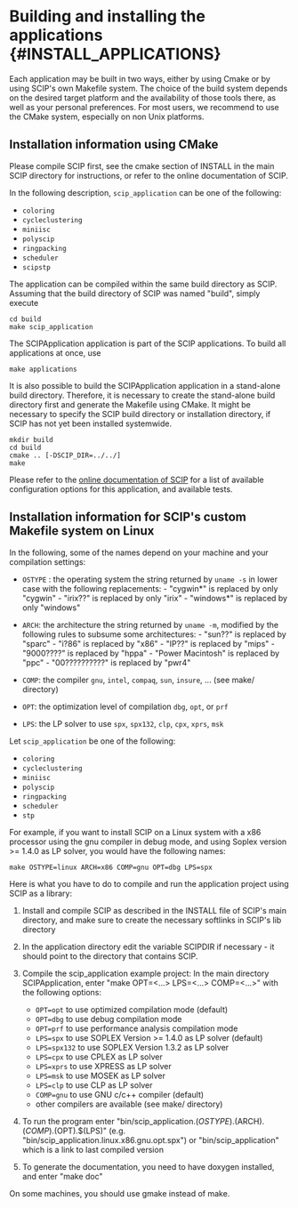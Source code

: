Building and installing the applications                       {#INSTALL_APPLICATIONS}
========================================

Each application may be built in two ways, either by using Cmake
or by using SCIP's own Makefile system. The choice of the
build system depends on the desired target platform and the availability
of those tools there, as well as your personal preferences.
For most users, we recommend to use the CMake system, especially on
non Unix platforms.


Installation information using CMake
------------------------------------

Please compile SCIP first,
see the cmake section of INSTALL in the main SCIP directory for instructions,
or refer to the online documentation of SCIP.

In the following description, `scip_application` can be one of the following:
- `coloring`
- `cycleclustering`
- `miniisc`
- `polyscip`
- `ringpacking`
- `scheduler`
- `scipstp`

The application can be compiled within the same build directory
as SCIP. Assuming that the build directory of SCIP was named "build",
simply execute

```
cd build
make scip_application
```

The SCIPApplication application is part of the SCIP applications. To build all
applications at once, use

```
make applications
```

It is also possible to build the SCIPApplication application in a stand-alone
build directory. Therefore, it is necessary to create the
stand-alone build directory first and generate the Makefile using
CMake. It might be necessary to specify the SCIP build directory
or installation directory, if SCIP has not yet been installed systemwide.

```
mkdir build
cd build
cmake .. [-DSCIP_DIR=../../]
make
```

Please refer to the [online documentation of SCIP](http://scip.zib.de/doc/html/CMAKE.php)
for a list of available
configuration options for this application, and available tests.



Installation information for SCIP's custom Makefile system on Linux
-------------------------------------------------------------------

In the following, some of the names depend on your machine and your
compilation settings:

- `OSTYPE` : the operating system
             the string returned by `uname -s` in lower case with the following
             replacements:
             - "cygwin*" is replaced by only "cygwin"
             - "irix??" is replaced by only "irix"
             - "windows*" is replaced by only "windows"

- `ARCH`:   the architecture
             the string returned by `uname -m`, modified by the following
             rules to subsume some architectures:
              - "sun??" is replaced by "sparc"
              - "i?86" is replaced by "x86"
              - "IP??" is replaced by "mips"
              - "9000????" is replaced by "hppa"
              - "Power Macintosh" is replaced by "ppc"
              - "00??????????" is replaced by "pwr4"

- `COMP`:   the compiler
             `gnu`, `intel`, `compaq`, `sun`, `insure`, ... (see make/ directory)

- `OPT`:    the optimization level of compilation
             `dbg`, `opt`, or `prf`

- `LPS`:    the LP solver to use
             `spx`, `spx132`, `clp`, `cpx`, `xprs`, `msk`

Let `scip_application` be one of the following:
- `coloring`
- `cycleclustering`
- `miniisc`
- `polyscip`
- `ringpacking`
- `scheduler`
- `stp`

For example, if you want to install SCIP on a Linux system with a x86 processor
using the gnu compiler in debug mode, and using Soplex version >= 1.4.0
as LP solver, you would have the following names:
```
make OSTYPE=linux ARCH=x86 COMP=gnu OPT=dbg LPS=spx
```

Here is what you have to do to compile and run the application project using SCIP as a library:

1. Install and compile SCIP as described in the INSTALL file of SCIP's main
   directory, and make sure to create the necessary softlinks in SCIP's lib
   directory

2. In the application directory edit the variable SCIPDIR if necessary - it should
   point to the directory that contains SCIP.

3. Compile the scip_application example project:
   In the main directory SCIPApplication, enter "make OPT=<...> LPS=<...> COMP=<...>"
   with the following options:
   - `OPT=opt`       to use optimized compilation mode (default)
   - `OPT=dbg`       to use debug compilation mode
   - `OPT=prf`       to use performance analysis compilation mode
   - `LPS=spx`       to use SOPLEX Version >= 1.4.0 as LP solver (default)
   - `LPS=spx132`    to use SOPLEX Version 1.3.2 as LP solver
   - `LPS=cpx`       to use CPLEX as LP solver
   - `LPS=xprs`      to use XPRESS as LP solver
   - `LPS=msk`       to use MOSEK as LP solver
   - `LPS=clp`       to use CLP as LP solver
   - `COMP=gnu`      to use GNU c/c++ compiler (default)
   - other compilers are available (see make/ directory)

4. To run the program enter "bin/scip_application.$(OSTYPE).$(ARCH).$(COMP).$(OPT).$(LPS)"
   (e.g. "bin/scip_application.linux.x86.gnu.opt.spx") or "bin/scip_application" which is a link
   to last compiled version

5. To generate the documentation, you need to have doxygen installed, and
   enter "make doc"

On some machines, you should use gmake instead of make.
